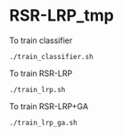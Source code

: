 # RSR-LRP_tmp
To train classifier

 <pre><code>./train_classifier.sh</code></pre>
 
 
To train RSR-LRP

 <pre><code>./train_lrp.sh</code></pre>
 
 To train RSR-LRP+GA
  <pre><code>./train_lrp_ga.sh</code></pre>
